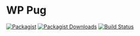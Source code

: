 # WP Pug

[![Packagist](https://img.shields.io/packagist/v/sourceboat/wp-pug.svg?style=flat-square)](https://packagist.org/packages/sourceboat/wp-pug)
[![Packagist Downloads](https://img.shields.io/packagist/dt/sourceboat/wp-pug.svg?style=flat-square)](https://packagist.org/packages/sourceboat/wp-pug)
[![Build Status](https://img.shields.io/travis/sourceboat/wp-pug.svg?style=flat-square)](https://travis-ci.org/sourceboat/wp-pug)
